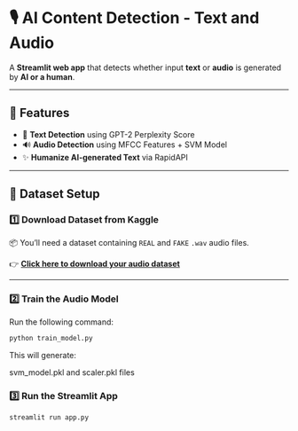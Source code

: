 # 🎙️ AI Content Detection - Text and Audio

A **Streamlit web app** that detects whether input **text** or **audio** is generated by **AI or a human**.

---

## 🚀 Features

- 🧠 **Text Detection** using GPT-2 Perplexity Score
- 🔊 **Audio Detection** using MFCC Features + SVM Model
- ✨ **Humanize AI-generated Text** via RapidAPI

---

## 📁 Dataset Setup

### 1️⃣ Download Dataset from Kaggle

📦 You’ll need a dataset containing `REAL` and `FAKE` `.wav` audio files.

👉 [**Click here to download your audio dataset**](https://www.kaggle.com/datasets/birdy654/deep-voice-deepfake-voice-recognition)  


---

### 2️⃣ Train the Audio Model

Run the following command:

```bash
python train_model.py
```
This will generate:

svm_model.pkl and scaler.pkl files 

### 3️⃣ Run the Streamlit App

```bash
streamlit run app.py
```
